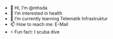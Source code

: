 - 👋 Hi, I’m @mhsda
- 👀 I’m interested in health
- 🌱 I’m currently learning Telematik Infrastruktur
- 📫 How to reach me: E-Mail
- ⚡ Fun fact: I scuba dive

<!---
mhsda/mhsda is a ✨ special ✨ repository because its `README.md` (this file) appears on your GitHub profile.
You can click the Preview link to take a look at your changes.
--->
